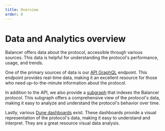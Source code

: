 ```yaml
---
title: Overview
order: 0
---
```

# Data and Analytics overview

Balancer offers data about the protocol, accessible through various sources. This data is helpful for understanding the protocol's performance, usage, and trends.

One of the primary sources of data is our [API GraphQL](./balancer-api.md) endpoint. This endpoint provides real-time data, making it an excellent resource for those who need up-to-the-minute information about the protocol.

In addition to the API, we also provide a [subgraph](./subgraph.md) that indexes the Balancer protocol. This subgraph offers a comprehensive view of the protocol's data, making it easy to analyze and understand the protocol's behavior over time.

Lastly, various [Dune dashboards](./dune.md) exist. These dashboards provide a visual representation of the protocol's data, making it easy to understand and interpret. They are a great resource visual data analysis.
